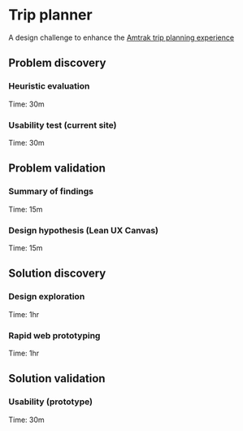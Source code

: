 # Trip planner

A design challenge to enhance the [Amtrak trip planning experience](https://www.amtrak.com/plan-your-trip.html)

## Problem discovery

### Heuristic evaluation

Time: 30m

### Usability test (current site)

Time: 30m

## Problem validation

### Summary of findings

Time: 15m

### Design hypothesis (Lean UX Canvas)

Time: 15m

## Solution discovery

### Design exploration

Time: 1hr

### Rapid web prototyping

Time: 1hr

## Solution validation

### Usability (prototype)

Time: 30m